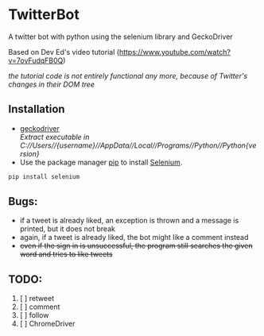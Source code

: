 # TwitterBot

A twitter bot with python using the selenium library and GeckoDriver

Based on Dev Ed's video tutorial (https://www.youtube.com/watch?v=7ovFudqFB0Q)

_the tutorial code is not entirely functional any more, because of Twitter's changes in their DOM tree_

## Installation

- [geckodriver](https://github.com/mozilla/geckodriver)<br/>
  _Extract executable in C://Users//{username}//AppData//Local//Programs//Python//Python{version}_
- Use the package manager [pip](https://pip.pypa.io/en/stable/) to install [Selenium](https://www.selenium.dev/).

```cmd
pip install selenium
```

## Bugs:

- if a tweet is already liked, an exception is thrown and a message is printed, but it does not break
- again, if a tweet is already liked, the bot might like a comment instead
- ~~even if the sign in is unsuccessful, the program still searches the given word and tries to like tweets~~

## TODO:

1. [ ] retweet
2. [ ] comment
3. [ ] follow
4. [ ] ChromeDriver
